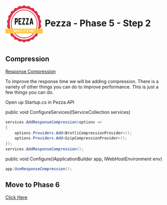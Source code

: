 <img align="left" width="116" height="116" src="../pezza-logo.png" />

# &nbsp;**Pezza - Phase 5 - Step 2**

<br/><br/>

## **Compression**

[Response Compression](https://docs.microsoft.com/en-us/aspnet/core/performance/response-compression?view=aspnetcore-5.0)

To improve the response time we will be adding compression. There is a variety of other things you can do to improve performance. This is just a few things you can do.

Open up Startup.cs in Pezza.API

public void ConfigureServices(IServiceCollection services)

```cs
services.AddResponseCompression(options =>
{
    options.Providers.Add<BrotliCompressionProvider>();
    options.Providers.Add<GzipCompressionProvider>();
});
services.AddResponseCompression();
```

public void Configure(IApplicationBuilder app, IWebHostEnvironment env)

```cs
app.UseResponseCompression();
```

## **Move to Phase 6**

[Click Here](https://github.com/entelect-incubator/.NET/tree/master/Phase%206) 